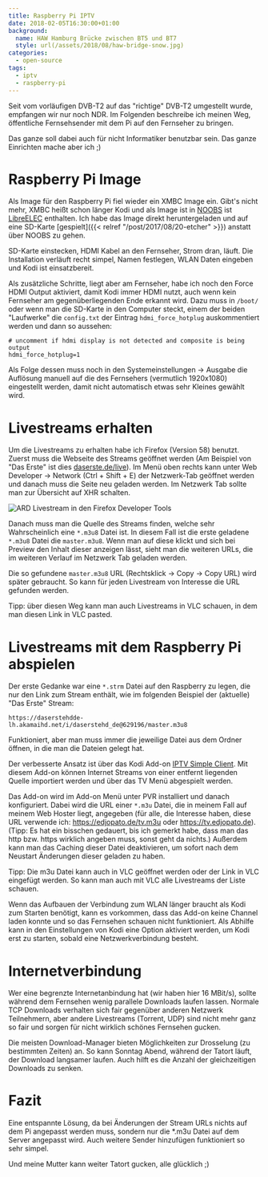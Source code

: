 ```yaml
---
title: Raspberry Pi IPTV
date: 2018-02-05T16:30:00+01:00
background:
  name: HAW Hamburg Brücke zwischen BT5 und BT7
  style: url(/assets/2018/08/haw-bridge-snow.jpg)
categories:
  - open-source
tags:
  - iptv
  - raspberry-pi
---
```

Seit vom vorläufigen DVB-T2 auf das "richtige" DVB-T2 umgestellt wurde, empfangen wir nur noch NDR.
Im Folgenden beschreibe ich meinen Weg, öffentliche Fernsehsender mit dem Pi auf den Fernseher zu bringen.
<!--more-->
Das ganze soll dabei auch für nicht Informatiker benutzbar sein.
Das ganze Einrichten mache aber ich ;)

# Raspberry Pi Image

Als Image für den Raspberry Pi fiel wieder ein XMBC Image ein.
Gibt's nicht mehr, XMBC heißt schon länger Kodi und als Image ist in [NOOBS](https://www.raspberrypi.org/downloads/noobs/) ist [LibreELEC](https://libreelec.tv/) enthalten.
Ich habe das Image direkt heruntergeladen und auf eine SD-Karte [gespielt]({{< relref "/post/2017/08/20-etcher" >}}) anstatt über NOOBS zu gehen.

SD-Karte einstecken, HDMI Kabel an den Fernseher, Strom dran, läuft.
Die Installation verläuft recht simpel, Namen festlegen, WLAN Daten eingeben und Kodi ist einsatzbereit.

Als zusätzliche Schritte, liegt aber am Fernseher, habe ich noch den Force HDMI Output aktiviert, damit Kodi immer HDMI nutzt, auch wenn kein Fernseher am gegenüberliegenden Ende erkannt wird.
Dazu muss in `/boot/` oder wenn man die SD-Karte in den Computer steckt, einem der beiden "Laufwerke" die `config.txt` der Eintrag `hdmi_force_hotplug` auskommentiert werden und dann so aussehen:
```
# uncomment if hdmi display is not detected and composite is being output
hdmi_force_hotplug=1
```
Als Folge dessen muss noch in den Systemeinstellungen → Ausgabe die Auflösung manuell auf die des Fernsehers (vermutlich 1920x1080) eingestellt werden, damit nicht automatisch etwas sehr Kleines gewählt wird.

# Livestreams erhalten

Um die Livestreams zu erhalten habe ich Firefox (Version 58) benutzt.
Zuerst muss die Webseite des Streams geöffnet werden (Am Beispiel von "Das Erste" ist dies [daserste.de/live](https://daserste.de/live)).
Im Menü oben rechts kann unter Web Developer → Network (Ctrl + Shift + E) der Netzwerk-Tab geöffnet werden und danach muss die Seite neu geladen werden.
Im Netzwerk Tab sollte man zur Übersicht auf XHR schalten.

![ARD Livestream in den Firefox Developer Tools](/assets/2018/02/ard-live.png)

Danach muss man die Quelle des Streams finden, welche sehr Wahrscheinlich eine `*.m3u8` Datei ist.
In diesem Fall ist die erste geladene `*.m3u8` Datei die `master.m3u8`.
Wenn man auf diese klickt und sich bei Preview den Inhalt dieser anzeigen lässt, sieht man die weiteren URLs, die im weiteren Verlauf im Netzwerk Tab geladen werden.

Die so gefundene `master.m3u8` URL (Rechtsklick → Copy → Copy URL) wird später gebraucht.
So kann für jeden Livestream von Interesse die URL gefunden werden.

Tipp: über diesen Weg kann man auch Livestreams in VLC schauen, in dem man diesen Link in VLC pasted.

# Livestreams mit dem Raspberry Pi abspielen

Der erste Gedanke war eine `*.strm` Datei auf den Raspberry zu legen, die nur den Link zum Stream enthält, wie im folgenden Beispiel der (aktuelle) "Das Erste" Stream:
```
https://daserstehdde-lh.akamaihd.net/i/daserstehd_de@629196/master.m3u8
```
Funktioniert, aber man muss immer die jeweilige Datei aus dem Ordner öffnen, in die man die Dateien gelegt hat.

Der verbesserte Ansatz ist über das Kodi Add-on [IPTV Simple Client](https://kodi.wiki/view/Add-on:IPTV_Simple_Client).
Mit diesem Add-on können Internet Streams von einer entfernt liegenden Quelle importiert werden und über das TV Menü abgespielt werden.

Das Add-on wird im Add-on Menü unter PVR installiert und danach konfiguriert.
Dabei wird die URL einer `*.m3u` Datei, die in meinem Fall auf meinem Web Hoster liegt, angegeben (für alle, die Interesse haben, diese URL verwende ich: <https://edjopato.de/tv.m3u> oder <https://tv.edjopato.de>).
(Tipp: Es hat ein bisschen gedauert, bis ich gemerkt habe, dass man das http bzw. https wirklich angeben muss, sonst geht da nichts.)
Außerdem kann man das Caching dieser Datei deaktivieren, um sofort nach dem Neustart Änderungen dieser geladen zu haben.

Tipp: Die m3u Datei kann auch in VLC geöffnet werden oder der Link in VLC eingefügt werden. So kann man auch mit VLC alle Livestreams der Liste schauen.

Wenn das Aufbauen der Verbindung zum WLAN länger braucht als Kodi zum Starten benötigt, kann es vorkommen, dass das Add-on keine Channel laden konnte und so das Fernsehen schauen nicht funktioniert.
Als Abhilfe kann in den Einstellungen von Kodi eine Option aktiviert werden, um Kodi erst zu starten, sobald eine Netzwerkverbindung besteht.

# Internetverbindung

Wer eine begrenzte Internetanbindung hat (wir haben hier 16 MBit/s), sollte während dem Fernsehen wenig parallele Downloads laufen lassen.
Normale TCP Downloads verhalten sich fair gegenüber anderen Netzwerk Teilnehmern, aber andere Livestreams (Torrent, UDP) sind nicht mehr ganz so fair und sorgen für nicht wirklich schönes Fernsehen gucken.

Die meisten Download-Manager bieten Möglichkeiten zur Drosselung (zu bestimmten Zeiten) an.
So kann Sonntag Abend, während der Tatort läuft, der Download langsamer laufen.
Auch hilft es die Anzahl der gleichzeitigen Downloads zu senken.

# Fazit

Eine entspannte Lösung, da bei Änderungen der Stream URLs nichts auf dem Pi angepasst werden muss, sondern nur die \*.m3u Datei auf dem Server angepasst wird.
Auch weitere Sender hinzufügen funktioniert so sehr simpel.

Und meine Mutter kann weiter Tatort gucken, alle glücklich ;)
